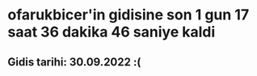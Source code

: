 # ofarukbicer'in gidisine son 1 gun 17 saat 36 dakika 46 saniye kaldi

## Gidis tarihi: 30.09.2022 :(